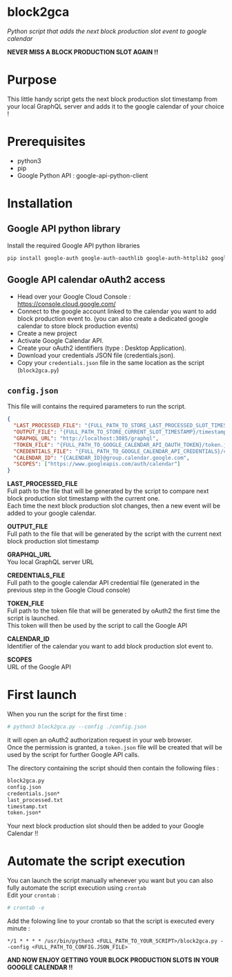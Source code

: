 # block2gca
*Python script that adds the next block production slot event to google calendar*  

**NEVER MISS A BLOCK PRODUCTION SLOT AGAIN !!**

# Purpose
This little handy script gets the next block production slot timestamp from your local GraphQL server and adds it to the google calendar of your choice !  

# Prerequisites
* python3
* pip
* Google Python API : google-api-python-client

# Installation
## Google API python library
Install the required Google API python libraries  

```bash
pip install google-auth google-auth-oauthlib google-auth-httplib2 google-api-python-client
```
## Google API calendar oAuth2 access  

* Head over your Google Cloud Console : https://console.cloud.google.com/
* Connect to the google account linked to the calendar you want to add block production event to. (you can also create a dedicated google calendar to store block production events)
* Create a new project
* Activate Google Calendar API.
* Create your oAuth2 identifiers (type : Desktop Application).
* Download your credentials JSON file (credentials.json).
* Copy your `credentials.json` file in the same location as the script (`block2gca.py`)

## `config.json` 
This file will contains the required parameters to run the script.  

```json
{
  "LAST_PROCESSED_FILE": "{FULL_PATH_TO_STORE_LAST_PROCESSED_SLOT_TIMESTAMP}/last_processed.txt",
  "OUTPUT_FILE": "{FULL_PATH_TO_STORE_CURRENT_SLOT_TIMESTAMP}/timestamp.txt",
  "GRAPHQL_URL": "http://localhost:3085/graphql",
  "TOKEN_FILE": "{FULL_PATH_TO_GOOGLE_CALENDAR_API_OAUTH_TOKEN}/token.json",
  "CREDENTIALS_FILE": "{FULL_PATH_TO_GOOGLE_CALENDAR_API_CREDENTIALS}/credentials.json",
  "CALENDAR_ID": "{CALENDAR_ID}@group.calendar.google.com",
  "SCOPES": ["https://www.googleapis.com/auth/calendar"]
}
```
**LAST_PROCESSED_FILE**  
Full path to the file that will be generated by the script to compare next block production slot timestamp with the current one.  
Each time the next block production slot changes, then a new event will be added to your google calendar.  

**OUTPUT_FILE**  
Full path to the file that will be generated by the script with the current next block production slot timestamp  

**GRAPHQL_URL**  
You local GraphQL server URL  
  
**CREDENTIALS_FILE**  
Full path to the google calendar API credential file (generated in the previous step in the Google Cloud console)  
  
**TOKEN_FILE**  
Full path to the token file that will be generated by oAuth2 the first time the script is launched.  
This token will then be used by the script to call the Google API  
  
**CALENDAR_ID**  
Identifier of the calendar you want to add block production slot event to.  
  
**SCOPES**  
URL of the Google API  
  
# First launch  
When you run the script for the first time :   

```bash
# python3 block2gca.py --config ./config.json
```

it will open an oAuth2 authorization request in your web browser.  
Once the permission is granted, a `token.json` file will be created that will be used by the script for further Google API calls.  
  
The directory containing the script should then contain the following files :  

```bash
block2gca.py
config.json
credentials.json*
last_processed.txt
timestamp.txt
token.json*
```
Your next block production slot should then be added to your Google Calendar !!  

# Automate the script execution
You can launch the script manually whenever you want but you can also fully automate the script execution using `crontab`  
Edit your `crontab` :  

```bash
# crontab -e
```

Add the folowing line to your crontab so that the script is executed every minute :  

```
*/1 * * * * /usr/bin/python3 <FULL_PATH_TO_YOUR_SCRIPT>/block2gca.py --config <FULL_PATH_TO_CONFIG.JSON_FILE>
```


**AND NOW ENJOY GETTING YOUR BLOCK PRODUCTION SLOTS IN YOUR GOOGLE CALENDAR !!**








